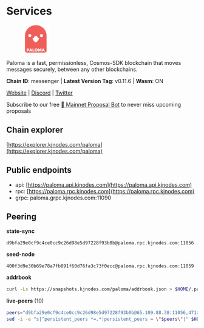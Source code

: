 # Services

<figure><img src="https://raw.githubusercontent.com/kj89/cosmos-images/main/logos/paloma.png" alt=""><figcaption></figcaption></figure>

Paloma is a fast, permissionless, Cosmos-SDK blockchain that  moves messages securely, between any other blockchains.

**Chain ID**: messenger | **Latest Version Tag**: v0.11.6 | **Wasm**: ON

[Website](https://www.palomachain.com) | [Discord](https://discord.gg/tKVFpfdSw4) | [Twitter](https://twitter.com/paloma_chain)



Subscribe to our free [🤖 Mainnet Proposal Bot](https://t.me/kjnodes_proposal_bot) to never miss upcoming proposals


## Chain explorer
[https://explorer.kjnodes.com/paloma](https://explorer.kjnodes.com/paloma)

## Public endpoints

* api: [https://paloma.api.kjnodes.com](https://paloma.api.kjnodes.com)
* rpc: [https://paloma.rpc.kjnodes.com](https://paloma.rpc.kjnodes.com)
* grpc: paloma.grpc.kjnodes.com:11090

## Peering

**state-sync**

```text
d9bfa29e0cf9c4ce0cc9c26d98e5d97228f93b0b@paloma.rpc.kjnodes.com:11056
```

**seed-node**

```text
400f3d9e30b69e78a7fb891f60d76fa3c73f0ecc@paloma.rpc.kjnodes.com:11059
```

**addrbook**
```bash
curl -Ls https://snapshots.kjnodes.com/paloma/addrbook.json > $HOME/.paloma/config/addrbook.json
```

**live-peers** (10)
```bash
peers="d9bfa29e0cf9c4ce0cc9c26d98e5d97228f93b0b@65.109.88.38:11056,471a09da6fafb67bff3aa1f01e00fd1830e53262@136.243.94.138:26656,527200c42834243b6dc8dacbe26423b7e6577e0f@138.201.129.102:26656,2c6772b11c1f9eff2a923eb2bf808543cdd501c5@79.143.179.196:26656,dfa0d66a3713bf6b49bc509a2a4fc75bee042a30@23.88.77.188:20009,7eae755c119f538e0dc99f3c37289de628bc9526@209.182.239.169:26656,810bea15ec11d510dd33170851ee2ab74c48b6de@81.0.221.57:26656,7e93f6409ade895fe301b502d6fb9dfb96343a34@135.125.5.34:54056,5321570794c61a8285505812cb7ebd6308a86583@65.109.113.253:26656,8af8dfa817359036f55f6793b0ed4bcce8884027@85.14.245.70:26656"
sed -i -e "s|^persistent_peers *=.*|persistent_peers = \"$peers\"|" $HOME/.paloma/config/config.toml
```
